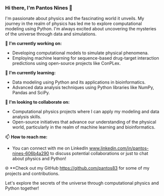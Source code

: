 ### Hi there, I'm Pantos Nines 👋

I'm passionate about physics and the fascinating world it unveils. My journey in the realm of physics has led me to explore computational modeling using Python. I'm always excited about uncovering the mysteries of the universe through data and simulations.

🔭 **I'm currently working on:** 
- Developing computational models to simulate physical phenomena.
- Employing machine learning for sequence-based drug-target interaction predictions using open-source projects like ConPLex.

🌱 **I'm currently learning:** 
- Data modeling using Python and its applications in bioinformatics.
- Advanced data analysis techniques using Python libraries like NumPy, Pandas and SciPy.

💬 **I'm looking to collaborate on:**
- Computational physics projects where I can apply my modeling and data analysis skills.
- Open-source initiatives that advance our understanding of the physical world, particularly in the realm of machine learning and bioinformatics.

📫 **How to reach me:**
- You can connect with me on LinkedIn www.linkedin.com/in/pantos-nines-606b4a290 to discuss potential collaborations or just to chat about physics and Python!

🌐 **Check out my GitHub https://github.com/pantos83 for some of my projects and contributions.

Let's explore the secrets of the universe through computational physics and Python together!

<!---
pantos837/pantos837 is a ✨ special ✨ repository because its `README.md` (this file) appears on your GitHub profile.
You can click the Preview link to take a look at your changes.
--->
